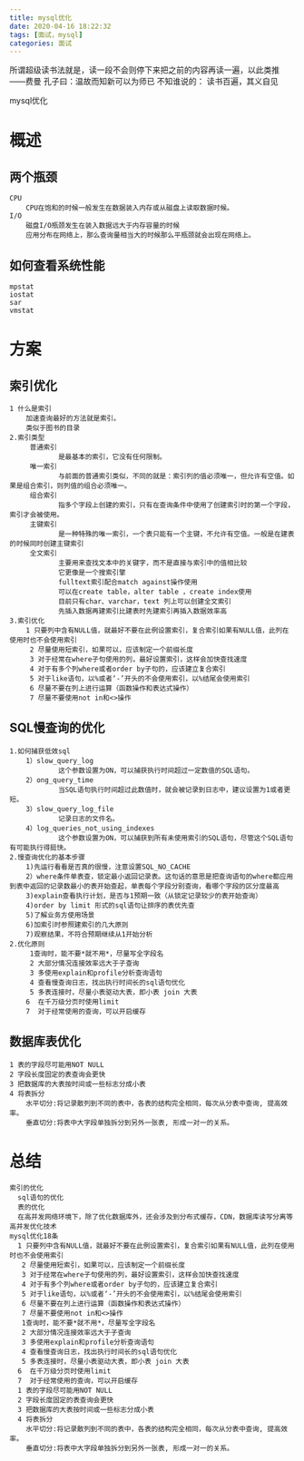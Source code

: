 ```yaml
---
title: mysql优化
date: 2020-04-16 18:22:32
tags: [面试，mysql]
categories: 面试
---
```


所谓超级读书法就是，读一段不会则停下来把之前的内容再读一遍，以此类推
                                                            ——费曼
孔子曰：温故而知新可以为师已
不知谁说的： 读书百遍，其义自见
                                                            
mysql优化


# 概述
  ## 两个瓶颈
    CPU
        CPU在饱和的时候一般发生在数据装入内存或从磁盘上读取数据时候。
    I/O
        磁盘I/O瓶颈发生在装入数据远大于内存容量的时候
        应用分布在网络上，那么查询量相当大的时候那么平瓶颈就会出现在网络上。
  ## 如何查看系统性能
    mpstat
    iostat
    sar
    vmstat
# 方案
  ## 索引优化
    1 什么是索引
        加速查询最好的方法就是索引。
        类似于图书的目录
    2.索引类型
         普通索引
                是最基本的索引，它没有任何限制。
         唯一索引
                与前面的普通索引类似，不同的就是：索引列的值必须唯一，但允许有空值。如果是组合索引，则列值的组合必须唯一。
         组合索引
                指多个字段上创建的索引，只有在查询条件中使用了创建索引时的第一个字段，索引才会被使用。
         主键索引
                是一种特殊的唯一索引，一个表只能有一个主键，不允许有空值。一般是在建表的时候同时创建主键索引
         全文索引
                主要用来查找文本中的关键字，而不是直接与索引中的值相比较
                它更像是一个搜索引擎
                fulltext索引配合match against操作使用
                可以在create table，alter table ，create index使用
                目前只有char、varchar，text 列上可以创建全文索引
                先插入数据再建索引比建表时先建索引再插入数据效率高
    3.索引优化
        1 只要列中含有NULL值，就最好不要在此例设置索引，复合索引如果有NULL值，此列在使用时也不会使用索引
         2 尽量使用短索引，如果可以，应该制定一个前缀长度
         3 对于经常在where子句使用的列，最好设置索引，这样会加快查找速度
         4 对于有多个列where或者order by子句的，应该建立复合索引
         5 对于like语句，以%或者‘-’开头的不会使用索引，以%结尾会使用索引
         6 尽量不要在列上进行运算（函数操作和表达式操作）
         7 尽量不要使用not in和<>操作
  ## SQL慢查询的优化
    1.如何捕获低效sql
        1）slow_query_log
                这个参数设置为ON，可以捕获执行时间超过一定数值的SQL语句。
        2）ong_query_time
                当SQL语句执行时间超过此数值时，就会被记录到日志中，建议设置为1或者更短。
        3）slow_query_log_file
                记录日志的文件名。
        4）log_queries_not_using_indexes
                这个参数设置为ON，可以捕获到所有未使用索引的SQL语句，尽管这个SQL语句有可能执行得挺快。
    2.慢查询优化的基本步骤
        1)先运行看看是否真的很慢，注意设置SQL_NO_CACHE
        2）where条件单表查，锁定最小返回记录表。这句话的意思是把查询语句的where都应用到表中返回的记录数最小的表开始查起，单表每个字段分别查询，看哪个字段的区分度最高
        3)explain查看执行计划，是否与1预期一致（从锁定记录较少的表开始查询）
        4)order by limit 形式的sql语句让排序的表优先查
        5)了解业务方使用场景
        6)加索引时参照建索引的几大原则
        7)观察结果，不符合预期继续从1开始分析
    2.优化原则
         1查询时，能不要*就不用*，尽量写全字段名
         2 大部分情况连接效率远大于子查询
         3 多使用explain和profile分析查询语句
         4 查看慢查询日志，找出执行时间长的sql语句优化
         5 多表连接时，尽量小表驱动大表，即小表 join 大表
        6  在千万级分页时使用limit
        7  对于经常使用的查询，可以开启缓存
  ## 数据库表优化
    1 表的字段尽可能用NOT NULL
    2 字段长度固定的表查询会更快
    3 把数据库的大表按时间或一些标志分成小表
    4 将表拆分
        水平切分:将记录散列到不同的表中，各表的结构完全相同，每次从分表中查询, 提高效率。
        垂直切分:将表中大字段单独拆分到另外一张表, 形成一对一的关系。
# 总结
    
    索引的优化
      sql语句的优化
      表的优化
      在高并发网络环境下，除了优化数据库外，还会涉及到分布式缓存，CDN，数据库读写分离等高并发优化技术
    mysql优化18条
      1 只要列中含有NULL值，就最好不要在此例设置索引，复合索引如果有NULL值，此列在使用时也不会使用索引
       2 尽量使用短索引，如果可以，应该制定一个前缀长度
       3 对于经常在where子句使用的列，最好设置索引，这样会加快查找速度
       4 对于有多个列where或者order by子句的，应该建立复合索引
       5 对于like语句，以%或者‘-’开头的不会使用索引，以%结尾会使用索引
       6 尽量不要在列上进行运算（函数操作和表达式操作）
       7 尽量不要使用not in和<>操作
       1查询时，能不要*就不用*，尽量写全字段名
       2 大部分情况连接效率远大于子查询
       3 多使用explain和profile分析查询语句
       4 查看慢查询日志，找出执行时间长的sql语句优化
       5 多表连接时，尽量小表驱动大表，即小表 join 大表
      6  在千万级分页时使用limit
      7  对于经常使用的查询，可以开启缓存
      1 表的字段尽可能用NOT NULL
      2 字段长度固定的表查询会更快
      3 把数据库的大表按时间或一些标志分成小表
      4 将表拆分
        水平切分:将记录散列到不同的表中，各表的结构完全相同，每次从分表中查询, 提高效率。
        垂直切分:将表中大字段单独拆分到另外一张表, 形成一对一的关系。

  
